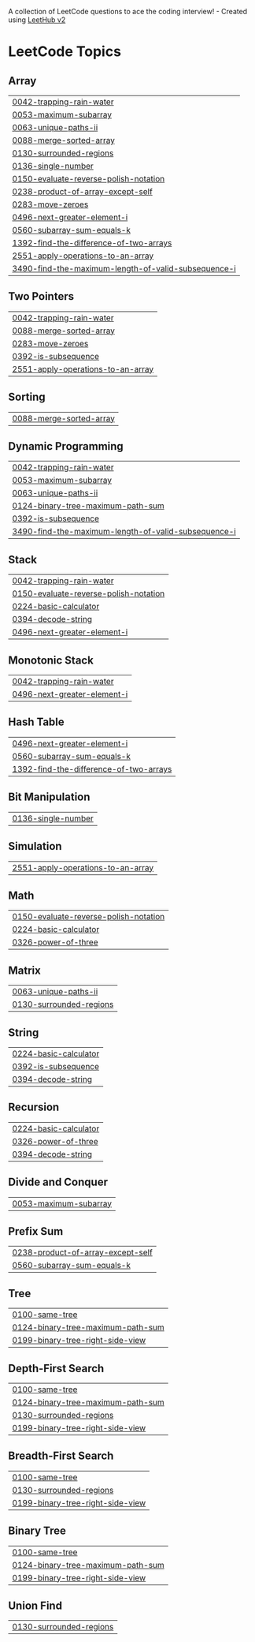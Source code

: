 A collection of LeetCode questions to ace the coding interview! - Created using [LeetHub v2](https://github.com/arunbhardwaj/LeetHub-2.0)
<!---LeetCode Topics Start-->
# LeetCode Topics
## Array
|  |
| ------- |
| [0042-trapping-rain-water](https://github.com/Tejesh916k/leetcode_problems/tree/master/0042-trapping-rain-water) |
| [0053-maximum-subarray](https://github.com/Tejesh916k/leetcode_problems/tree/master/0053-maximum-subarray) |
| [0063-unique-paths-ii](https://github.com/Tejesh916k/leetcode_problems/tree/master/0063-unique-paths-ii) |
| [0088-merge-sorted-array](https://github.com/Tejesh916k/leetcode_problems/tree/master/0088-merge-sorted-array) |
| [0130-surrounded-regions](https://github.com/Tejesh916k/leetcode_problems/tree/master/0130-surrounded-regions) |
| [0136-single-number](https://github.com/Tejesh916k/leetcode_problems/tree/master/0136-single-number) |
| [0150-evaluate-reverse-polish-notation](https://github.com/Tejesh916k/leetcode_problems/tree/master/0150-evaluate-reverse-polish-notation) |
| [0238-product-of-array-except-self](https://github.com/Tejesh916k/leetcode_problems/tree/master/0238-product-of-array-except-self) |
| [0283-move-zeroes](https://github.com/Tejesh916k/leetcode_problems/tree/master/0283-move-zeroes) |
| [0496-next-greater-element-i](https://github.com/Tejesh916k/leetcode_problems/tree/master/0496-next-greater-element-i) |
| [0560-subarray-sum-equals-k](https://github.com/Tejesh916k/leetcode_problems/tree/master/0560-subarray-sum-equals-k) |
| [1392-find-the-difference-of-two-arrays](https://github.com/Tejesh916k/leetcode_problems/tree/master/1392-find-the-difference-of-two-arrays) |
| [2551-apply-operations-to-an-array](https://github.com/Tejesh916k/leetcode_problems/tree/master/2551-apply-operations-to-an-array) |
| [3490-find-the-maximum-length-of-valid-subsequence-i](https://github.com/Tejesh916k/leetcode_problems/tree/master/3490-find-the-maximum-length-of-valid-subsequence-i) |
## Two Pointers
|  |
| ------- |
| [0042-trapping-rain-water](https://github.com/Tejesh916k/leetcode_problems/tree/master/0042-trapping-rain-water) |
| [0088-merge-sorted-array](https://github.com/Tejesh916k/leetcode_problems/tree/master/0088-merge-sorted-array) |
| [0283-move-zeroes](https://github.com/Tejesh916k/leetcode_problems/tree/master/0283-move-zeroes) |
| [0392-is-subsequence](https://github.com/Tejesh916k/leetcode_problems/tree/master/0392-is-subsequence) |
| [2551-apply-operations-to-an-array](https://github.com/Tejesh916k/leetcode_problems/tree/master/2551-apply-operations-to-an-array) |
## Sorting
|  |
| ------- |
| [0088-merge-sorted-array](https://github.com/Tejesh916k/leetcode_problems/tree/master/0088-merge-sorted-array) |
## Dynamic Programming
|  |
| ------- |
| [0042-trapping-rain-water](https://github.com/Tejesh916k/leetcode_problems/tree/master/0042-trapping-rain-water) |
| [0053-maximum-subarray](https://github.com/Tejesh916k/leetcode_problems/tree/master/0053-maximum-subarray) |
| [0063-unique-paths-ii](https://github.com/Tejesh916k/leetcode_problems/tree/master/0063-unique-paths-ii) |
| [0124-binary-tree-maximum-path-sum](https://github.com/Tejesh916k/leetcode_problems/tree/master/0124-binary-tree-maximum-path-sum) |
| [0392-is-subsequence](https://github.com/Tejesh916k/leetcode_problems/tree/master/0392-is-subsequence) |
| [3490-find-the-maximum-length-of-valid-subsequence-i](https://github.com/Tejesh916k/leetcode_problems/tree/master/3490-find-the-maximum-length-of-valid-subsequence-i) |
## Stack
|  |
| ------- |
| [0042-trapping-rain-water](https://github.com/Tejesh916k/leetcode_problems/tree/master/0042-trapping-rain-water) |
| [0150-evaluate-reverse-polish-notation](https://github.com/Tejesh916k/leetcode_problems/tree/master/0150-evaluate-reverse-polish-notation) |
| [0224-basic-calculator](https://github.com/Tejesh916k/leetcode_problems/tree/master/0224-basic-calculator) |
| [0394-decode-string](https://github.com/Tejesh916k/leetcode_problems/tree/master/0394-decode-string) |
| [0496-next-greater-element-i](https://github.com/Tejesh916k/leetcode_problems/tree/master/0496-next-greater-element-i) |
## Monotonic Stack
|  |
| ------- |
| [0042-trapping-rain-water](https://github.com/Tejesh916k/leetcode_problems/tree/master/0042-trapping-rain-water) |
| [0496-next-greater-element-i](https://github.com/Tejesh916k/leetcode_problems/tree/master/0496-next-greater-element-i) |
## Hash Table
|  |
| ------- |
| [0496-next-greater-element-i](https://github.com/Tejesh916k/leetcode_problems/tree/master/0496-next-greater-element-i) |
| [0560-subarray-sum-equals-k](https://github.com/Tejesh916k/leetcode_problems/tree/master/0560-subarray-sum-equals-k) |
| [1392-find-the-difference-of-two-arrays](https://github.com/Tejesh916k/leetcode_problems/tree/master/1392-find-the-difference-of-two-arrays) |
## Bit Manipulation
|  |
| ------- |
| [0136-single-number](https://github.com/Tejesh916k/leetcode_problems/tree/master/0136-single-number) |
## Simulation
|  |
| ------- |
| [2551-apply-operations-to-an-array](https://github.com/Tejesh916k/leetcode_problems/tree/master/2551-apply-operations-to-an-array) |
## Math
|  |
| ------- |
| [0150-evaluate-reverse-polish-notation](https://github.com/Tejesh916k/leetcode_problems/tree/master/0150-evaluate-reverse-polish-notation) |
| [0224-basic-calculator](https://github.com/Tejesh916k/leetcode_problems/tree/master/0224-basic-calculator) |
| [0326-power-of-three](https://github.com/Tejesh916k/leetcode_problems/tree/master/0326-power-of-three) |
## Matrix
|  |
| ------- |
| [0063-unique-paths-ii](https://github.com/Tejesh916k/leetcode_problems/tree/master/0063-unique-paths-ii) |
| [0130-surrounded-regions](https://github.com/Tejesh916k/leetcode_problems/tree/master/0130-surrounded-regions) |
## String
|  |
| ------- |
| [0224-basic-calculator](https://github.com/Tejesh916k/leetcode_problems/tree/master/0224-basic-calculator) |
| [0392-is-subsequence](https://github.com/Tejesh916k/leetcode_problems/tree/master/0392-is-subsequence) |
| [0394-decode-string](https://github.com/Tejesh916k/leetcode_problems/tree/master/0394-decode-string) |
## Recursion
|  |
| ------- |
| [0224-basic-calculator](https://github.com/Tejesh916k/leetcode_problems/tree/master/0224-basic-calculator) |
| [0326-power-of-three](https://github.com/Tejesh916k/leetcode_problems/tree/master/0326-power-of-three) |
| [0394-decode-string](https://github.com/Tejesh916k/leetcode_problems/tree/master/0394-decode-string) |
## Divide and Conquer
|  |
| ------- |
| [0053-maximum-subarray](https://github.com/Tejesh916k/leetcode_problems/tree/master/0053-maximum-subarray) |
## Prefix Sum
|  |
| ------- |
| [0238-product-of-array-except-self](https://github.com/Tejesh916k/leetcode_problems/tree/master/0238-product-of-array-except-self) |
| [0560-subarray-sum-equals-k](https://github.com/Tejesh916k/leetcode_problems/tree/master/0560-subarray-sum-equals-k) |
## Tree
|  |
| ------- |
| [0100-same-tree](https://github.com/Tejesh916k/leetcode_problems/tree/master/0100-same-tree) |
| [0124-binary-tree-maximum-path-sum](https://github.com/Tejesh916k/leetcode_problems/tree/master/0124-binary-tree-maximum-path-sum) |
| [0199-binary-tree-right-side-view](https://github.com/Tejesh916k/leetcode_problems/tree/master/0199-binary-tree-right-side-view) |
## Depth-First Search
|  |
| ------- |
| [0100-same-tree](https://github.com/Tejesh916k/leetcode_problems/tree/master/0100-same-tree) |
| [0124-binary-tree-maximum-path-sum](https://github.com/Tejesh916k/leetcode_problems/tree/master/0124-binary-tree-maximum-path-sum) |
| [0130-surrounded-regions](https://github.com/Tejesh916k/leetcode_problems/tree/master/0130-surrounded-regions) |
| [0199-binary-tree-right-side-view](https://github.com/Tejesh916k/leetcode_problems/tree/master/0199-binary-tree-right-side-view) |
## Breadth-First Search
|  |
| ------- |
| [0100-same-tree](https://github.com/Tejesh916k/leetcode_problems/tree/master/0100-same-tree) |
| [0130-surrounded-regions](https://github.com/Tejesh916k/leetcode_problems/tree/master/0130-surrounded-regions) |
| [0199-binary-tree-right-side-view](https://github.com/Tejesh916k/leetcode_problems/tree/master/0199-binary-tree-right-side-view) |
## Binary Tree
|  |
| ------- |
| [0100-same-tree](https://github.com/Tejesh916k/leetcode_problems/tree/master/0100-same-tree) |
| [0124-binary-tree-maximum-path-sum](https://github.com/Tejesh916k/leetcode_problems/tree/master/0124-binary-tree-maximum-path-sum) |
| [0199-binary-tree-right-side-view](https://github.com/Tejesh916k/leetcode_problems/tree/master/0199-binary-tree-right-side-view) |
## Union Find
|  |
| ------- |
| [0130-surrounded-regions](https://github.com/Tejesh916k/leetcode_problems/tree/master/0130-surrounded-regions) |
<!---LeetCode Topics End-->